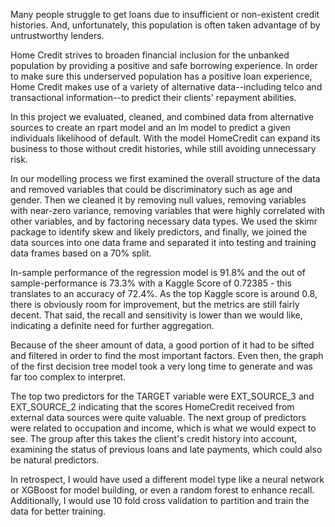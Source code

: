Many people struggle to get loans due to insufficient or non-existent credit histories. And, unfortunately, this population is often taken advantage of by untrustworthy lenders.

Home Credit strives to broaden financial inclusion for the unbanked population by providing a positive and safe borrowing experience. In order to make sure this underserved population has a positive loan experience, Home Credit makes use of a variety of alternative data--including telco and transactional information--to predict their clients' repayment abilities.

In this project we evaluated, cleaned, and combined data from alternative sources to create an rpart model and an lm model to predict a given individuals likelihood of default. With the model HomeCredit can expand its business to those without credit histories, while still avoiding unnecessary risk.

In our modelling process we first examined the overall structure of the data and removed variables that could be discriminatory such as age and gender. Then we cleaned it by removing null values, removing variables with near-zero variance, removing variables that were highly correlated with other variables, and by factoring necessary data types. We used the skimr package to identify skew and likely predictors, and finally, we joined the data sources into one data frame and separated it into testing and training data frames based on a 70% split.

In-sample performance of the regression model is 91.8% and the out of sample-performance is 73.3% with a Kaggle Score of 0.72385 - this translates to an accuracy of 72.4%. As the top Kaggle score is around 0.8, there is obviously room for improvement, but the metrics are still fairly decent. That said, the recall and sensitivity is lower than we would like, indicating a definite need for further aggregation.

Because of the sheer amount of data, a good portion of it had to be sifted and filtered in order to find the most important factors. Even then, the graph of the first decision tree model took a very long time to generate and was far too complex to interpret.

The top two predictors for the TARGET variable were EXT_SOURCE_3 and EXT_SOURCE_2 indicating that the scores HomeCredit received from external data sources were quite valuable. The next group of predictors were related to occupation and income, which is what we would expect to see. The group after this takes the client's credit history into account, examining the status of previous loans and late payments, which could also be natural predictors.

In retrospect, I would have used a different model type like a neural network or XGBoost for model building, or even a random forest to enhance recall. Additionally, I would use 10 fold cross validation to partition and train the data for better training.
